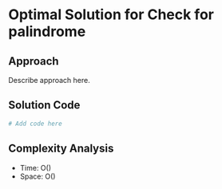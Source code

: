 # Optimal Solution for Check for palindrome

## Approach

Describe approach here.

## Solution Code

```python
# Add code here
```
## Complexity Analysis

- Time: O() 
- Space: O()
